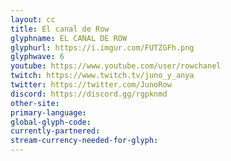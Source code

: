 ```yaml
---
layout: cc
title: El canal de Row
glyphname: EL CANAL DE ROW
glyphurl: https://i.imgur.com/FUTZGFh.png
glyphwave: 6
youtube: https://www.youtube.com/user/rowchanel
twitch: https://www.twitch.tv/juno_y_anya
twitter: https://twitter.com/JunoRow
discord: https://discord.gg/rgpknmd
other-site: 
primary-language: 
global-glyph-code: 
currently-partnered: 
stream-currency-needed-for-glyph: 
---
```


